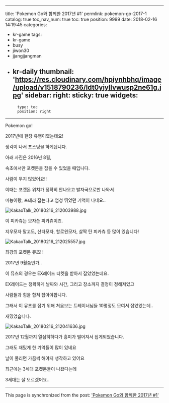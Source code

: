 
---
title: 'Pokemon Go와 함께한 2017년 #1'
permlink: pokemon-go-2017-1
catalog: true
toc_nav_num: true
toc: true
position: 9999
date: 2018-02-16 14:19:45
categories:
- kr-game
tags:
- kr-game
- busy
- jiwon30
- jjangjjangman
- kr-daily
thumbnail: 'https://res.cloudinary.com/hpiynhbhq/image/upload/v1518790236/ldt0yiyllvwusp2ne61g.jpg'
sidebar:
    right:
        sticky: true
widgets:
    -
        type: toc
        position: right
---


Pokemon go!

2017년에 한창 유행이였는데요!

생각이 나서 포스팅을 하게됩니다.

아래 사진은 2016년 8월, 

속초에서만 포켓몬을 잡을 수 있었을 때입니다.

사람이 무지 많았어요!!

이때는 포켓몬 위치가 정확히 안나오고 발자국으로만 나와서 

미뇽이랑, 프테라 잡는다고 엄청 뛰었던 기억이 나네요..

![KakaoTalk_20180216_212003988.jpg](https://res.cloudinary.com/hpiynhbhq/image/upload/v1518790236/ldt0yiyllvwusp2ne61g.jpg)

이 피카츄는 모자쓴 피카츄이죠.

지우모자 말고도, 산타모자, 할로윈모자, 살짝 탄 피카츄 등 많이 있습니다!

![KakaoTalk_20180216_212025557.jpg](https://res.cloudinary.com/hpiynhbhq/image/upload/v1518790382/e8yv5tinihb4ejskn3ez.jpg)

최강의 포켓몬 뮤츠!!

2017년 9월쯤인가..

이 뮤츠의 경우는 EX레이드 티켓을 받아서 잡았었는데요.

EX레이드는 정확하게 날짜와 시간, 그리고 장소까지 결정이 정해져있고

사람들과 힘을 합쳐 잡아야합니다.

그래서 이 뮤츠를 잡기 위해 처음보는 트레이너님들 10명정도 모여서 잡았었는데..

재밌었습니다.

![KakaoTalk_20180216_212041636.jpg](https://res.cloudinary.com/hpiynhbhq/image/upload/v1518790447/o1oxphqspr8mitqbjwoi.jpg)

2017년 12월까지 열심히하다가 흥미가 떨어져서 접게되었습니다.

그래도 재밌게 한 기억들이 많이 있네요

날이 풀리면 가끔씩 해야지 생각하고 있어요

최근에는 3세대 포켓몬들이 나왔다는데

3세대는 잘 모르겠어요..

- - -

This page is synchronized from the post: ['Pokemon Go와 함께한 2017년 #1'](https://steemit.com/@jacobyu/pokemon-go-2017-1)
